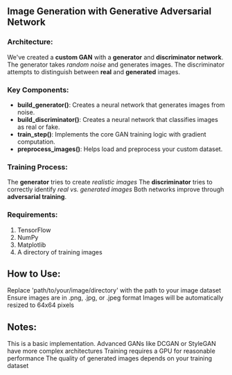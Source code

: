 ## Image Generation with Generative Adversarial Network

### Architecture:

We've created a **custom GAN** with a **generator** and **discriminator network**.
The generator takes *random noise* and generates images.
The discriminator attempts to distinguish between **real** and **generated** images.


### Key Components:
 - **build_generator()**: Creates a neural network that generates images from noise.
 - **build_discriminator()**: Creates a neural network that classifies images as real or fake.
 - **train_step()**: Implements the core GAN training logic with gradient computation.
 - **preprocess_images()**: Helps load and preprocess your custom dataset.


### Training Process:

The **generator** tries to create *realistic images*
The **discriminator** tries to correctly identify *real vs. generated images*
Both networks improve through **adversarial training**.



### Requirements:

 1. TensorFlow
 2. NumPy
 3. Matplotlib
 4. A directory of training images

## How to Use:

Replace 'path/to/your/image/directory' with the path to your image dataset
Ensure images are in .png, .jpg, or .jpeg format
Images will be automatically resized to 64x64 pixels

## Notes:

This is a basic implementation. Advanced GANs like DCGAN or StyleGAN have more complex architectures
Training requires a GPU for reasonable performance
The quality of generated images depends on your training dataset